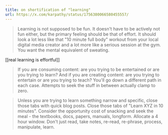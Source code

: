 ```yaml
---
title: on shortification of "learning"
url: https://x.com/karpathy/status/1756380066580455557/
---
```


> Learning is not supposed to be fun. It doesn't have to be actively not fun either, but the primary feeling should be
> that of effort. It should look a lot less like that "10 minute full body" workout from your local digital media
> creator and a lot more like a serious session at the gym. You want the mental equivalent of sweating.

[[real learning is effortful]]

> If you are consuming content: are you trying to be entertained or are you trying to learn? And if you are creating
> content: are you trying to entertain or are you trying to teach? You'll go down a different path in each case.
> Attempts to seek the stuff in between actually clamp to zero.

> Unless you are trying to learn something narrow and specific, close those tabs with quick blog posts. Close those tabs
> of "Learn XYZ in 10 minutes". Consider the opportunity cost of snacking and seek the meal - the textbooks, docs,
> papers, manuals, longform. Allocate a 4 hour window. Don't just read, take notes, re-read, re-phrase, process,
> manipulate, learn.

